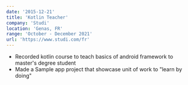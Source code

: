 ```yaml
---
date: '2015-12-21'
title: 'Kotlin Teacher'
company: 'Studi'
location: 'Genas, FR'
range: 'October - December 2021'
url: 'https://www.studi.com/fr'
---
```


- Recorded kotlin course to teach basics of android framework to master's degree student
- Made a Sample app project that showcase unit of work to "learn by doing"
